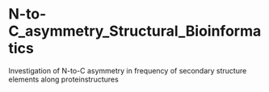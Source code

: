 # N-to-C_asymmetry_Structural_Bioinformatics
 Investigation of N-to-C asymmetry in frequency of secondary structure elements along proteinstructures
